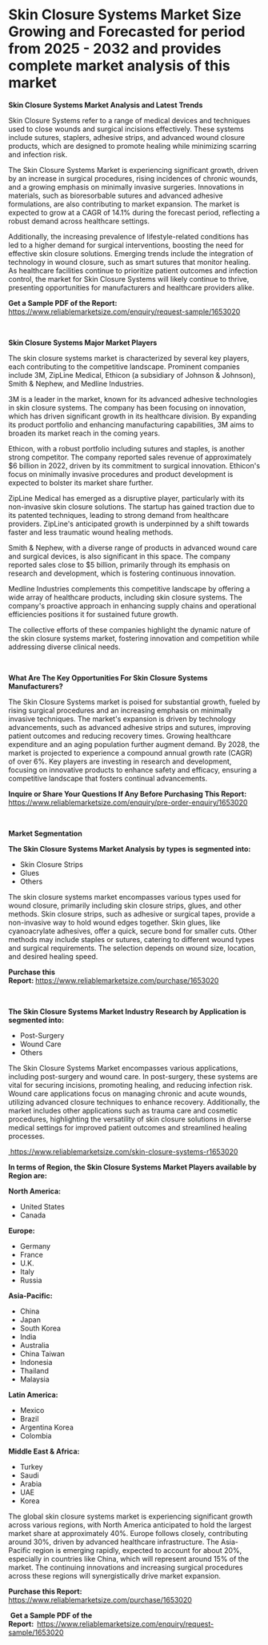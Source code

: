 <p><h1>Skin Closure Systems Market Size Growing and Forecasted for period from 2025 - 2032 and provides complete market analysis of this market</h1></p><p><strong>Skin Closure Systems Market Analysis and Latest Trends</strong></p>
<p><p>Skin Closure Systems refer to a range of medical devices and techniques used to close wounds and surgical incisions effectively. These systems include sutures, staplers, adhesive strips, and advanced wound closure products, which are designed to promote healing while minimizing scarring and infection risk. </p><p>The Skin Closure Systems Market is experiencing significant growth, driven by an increase in surgical procedures, rising incidences of chronic wounds, and a growing emphasis on minimally invasive surgeries. Innovations in materials, such as bioresorbable sutures and advanced adhesive formulations, are also contributing to market expansion. The market is expected to grow at a CAGR of 14.1% during the forecast period, reflecting a robust demand across healthcare settings. </p><p>Additionally, the increasing prevalence of lifestyle-related conditions has led to a higher demand for surgical interventions, boosting the need for effective skin closure solutions. Emerging trends include the integration of technology in wound closure, such as smart sutures that monitor healing. As healthcare facilities continue to prioritize patient outcomes and infection control, the market for Skin Closure Systems will likely continue to thrive, presenting opportunities for manufacturers and healthcare providers alike.</p></p>
<p><strong>Get a Sample PDF of the Report:&nbsp;</strong> <a href="https://www.reliablemarketsize.com/enquiry/request-sample/1653020?utm_campaign=3556&utm_medium=2&utm_source=Github&utm_content=ia&utm_term=18042025&utm_id=skin-closure-systems">https://www.reliablemarketsize.com/enquiry/request-sample/1653020</a></p>
<p>&nbsp;</p>
<p><strong>Skin Closure Systems Major Market Players</strong></p>
<p><p>The skin closure systems market is characterized by several key players, each contributing to the competitive landscape. Prominent companies include 3M, ZipLine Medical, Ethicon (a subsidiary of Johnson & Johnson), Smith & Nephew, and Medline Industries.</p><p>3M is a leader in the market, known for its advanced adhesive technologies in skin closure systems. The company has been focusing on innovation, which has driven significant growth in its healthcare division. By expanding its product portfolio and enhancing manufacturing capabilities, 3M aims to broaden its market reach in the coming years.</p><p>Ethicon, with a robust portfolio including sutures and staples, is another strong competitor. The company reported sales revenue of approximately $6 billion in 2022, driven by its commitment to surgical innovation. Ethicon's focus on minimally invasive procedures and product development is expected to bolster its market share further.</p><p>ZipLine Medical has emerged as a disruptive player, particularly with its non-invasive skin closure solutions. The startup has gained traction due to its patented techniques, leading to strong demand from healthcare providers. ZipLine's anticipated growth is underpinned by a shift towards faster and less traumatic wound healing methods.</p><p>Smith & Nephew, with a diverse range of products in advanced wound care and surgical devices, is also significant in this space. The company reported sales close to $5 billion, primarily through its emphasis on research and development, which is fostering continuous innovation. </p><p>Medline Industries complements this competitive landscape by offering a wide array of healthcare products, including skin closure systems. The company's proactive approach in enhancing supply chains and operational efficiencies positions it for sustained future growth.</p><p>The collective efforts of these companies highlight the dynamic nature of the skin closure systems market, fostering innovation and competition while addressing diverse clinical needs.</p></p>
<p>&nbsp;</p>
<p><strong>What Are The Key Opportunities For Skin Closure Systems Manufacturers?</strong></p>
<p><p>The Skin Closure Systems market is poised for substantial growth, fueled by rising surgical procedures and an increasing emphasis on minimally invasive techniques. The market's expansion is driven by technology advancements, such as advanced adhesive strips and sutures, improving patient outcomes and reducing recovery times. Growing healthcare expenditure and an aging population further augment demand. By 2028, the market is projected to experience a compound annual growth rate (CAGR) of over 6%. Key players are investing in research and development, focusing on innovative products to enhance safety and efficacy, ensuring a competitive landscape that fosters continual advancements.</p></p>
<p><strong>Inquire or Share Your Questions If Any Before Purchasing This Report:</strong> <a href="https://www.reliablemarketsize.com/enquiry/pre-order-enquiry/1653020?utm_campaign=3556&utm_medium=2&utm_source=Github&utm_content=ia&utm_term=18042025&utm_id=skin-closure-systems">https://www.reliablemarketsize.com/enquiry/pre-order-enquiry/1653020</a></p>
<p>&nbsp;</p>
<p><strong>Market Segmentation</strong></p>
<p><strong>The Skin Closure Systems Market Analysis by types is segmented into:</strong></p>
<p><ul><li>Skin Closure Strips</li><li>Glues</li><li>Others</li></ul></p>
<p><p>The skin closure systems market encompasses various types used for wound closure, primarily including skin closure strips, glues, and other methods. Skin closure strips, such as adhesive or surgical tapes, provide a non-invasive way to hold wound edges together. Skin glues, like cyanoacrylate adhesives, offer a quick, secure bond for smaller cuts. Other methods may include staples or sutures, catering to different wound types and surgical requirements. The selection depends on wound size, location, and desired healing speed.</p></p>
<p><strong>Purchase this Report:&nbsp;</strong><a href="https://www.reliablemarketsize.com/purchase/1653020?utm_campaign=3556&utm_medium=2&utm_source=Github&utm_content=ia&utm_term=18042025&utm_id=skin-closure-systems">https://www.reliablemarketsize.com/purchase/1653020</a></p>
<p>&nbsp;</p>
<p><strong>The Skin Closure Systems Market Industry Research by Application is segmented into:</strong></p>
<p><ul><li>Post-Surgery</li><li>Wound Care</li><li>Others</li></ul></p>
<p><p>The Skin Closure Systems Market encompasses various applications, including post-surgery and wound care. In post-surgery, these systems are vital for securing incisions, promoting healing, and reducing infection risk. Wound care applications focus on managing chronic and acute wounds, utilizing advanced closure techniques to enhance recovery. Additionally, the market includes other applications such as trauma care and cosmetic procedures, highlighting the versatility of skin closure solutions in diverse medical settings for improved patient outcomes and streamlined healing processes.</p></p>
<p><a href="https://www.reliablemarketsize.com/skin-closure-systems-r1653020?utm_campaign=3556&utm_medium=2&utm_source=Github&utm_content=ia&utm_term=18042025&utm_id=skin-closure-systems">&nbsp;https://www.reliablemarketsize.com/skin-closure-systems-r1653020</a></p>
<p><strong>In terms of Region, the Skin Closure Systems Market Players available by Region are:</strong></p>
<p>
    <p> <strong> North America: </strong>
        <ul>
            <li>United States</li>
            <li>Canada</li>
        </ul>
        </p> 
    <p> <strong> Europe: </strong>
        <ul>
            <li>Germany</li>
            <li>France</li>
            <li>U.K.</li>
            <li>Italy</li>
            <li>Russia</li>
        </ul>
        </p> 
    <p> <strong> Asia-Pacific: </strong>
        <ul>
            <li>China</li>
            <li>Japan</li>
            <li>South Korea</li>
            <li>India</li>
            <li>Australia</li>
            <li>China Taiwan</li>
            <li>Indonesia</li>
            <li>Thailand</li>
            <li>Malaysia</li>
        </ul>
        </p> 
    <p> <strong> Latin America: </strong>
        <ul>
            <li>Mexico</li>
            <li>Brazil</li>
            <li>Argentina Korea</li>
            <li>Colombia</li>
        </ul>
        </p> 
    <p> <strong> Middle East & Africa: </strong>
        <ul>
            <li>Turkey</li>
            <li>Saudi</li>
            <li>Arabia</li>
            <li>UAE</li>
            <li>Korea</li>
        </ul>
    </p>
    </p>
<p><p>The global skin closure systems market is experiencing significant growth across various regions, with North America anticipated to hold the largest market share at approximately 40%. Europe follows closely, contributing around 30%, driven by advanced healthcare infrastructure. The Asia-Pacific region is emerging rapidly, expected to account for about 20%, especially in countries like China, which will represent around 15% of the market. The continuing innovations and increasing surgical procedures across these regions will synergistically drive market expansion.</p></p>
<p><strong>Purchase this Report: </strong><a href="https://www.reliablemarketsize.com/purchase/1653020?utm_campaign=3556&utm_medium=2&utm_source=Github&utm_content=ia&utm_term=18042025&utm_id=skin-closure-systems">https://www.reliablemarketsize.com/purchase/1653020</a></p>
<p>&nbsp;<strong>Get a Sample PDF of the Report:&nbsp;&nbsp;</strong><a href="https://www.reliablemarketsize.com/enquiry/request-sample/1653020?utm_campaign=3556&utm_medium=2&utm_source=Github&utm_content=ia&utm_term=18042025&utm_id=skin-closure-systems">https://www.reliablemarketsize.com/enquiry/request-sample/1653020</a></p>
<p><strong></strong></p>
<p><p></p><p></p><p></p></p>